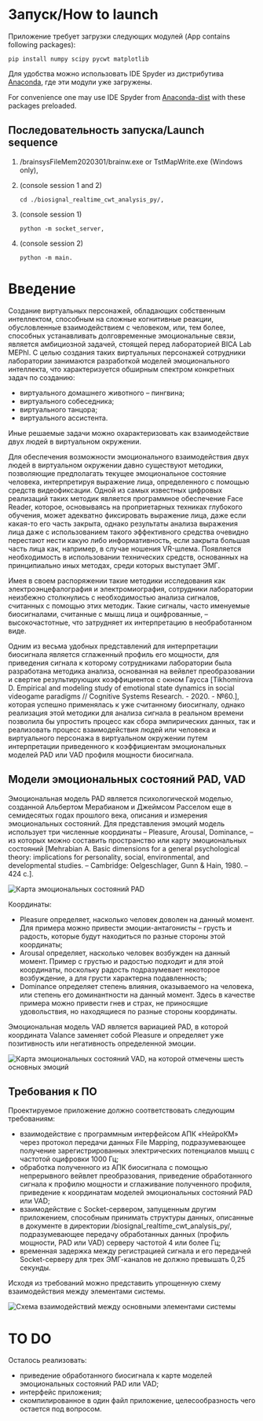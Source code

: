 Запуск/How to launch
========================
Приложение требует загрузки следующих модулей (App contains following packages):

```
pip install numpy scipy pycwt matplotlib
```

Для удобства можно использовать IDE Spyder из дистрибутива [Anaconda](https://www.anaconda.com/products/individual "Anaconda"), где эти модули уже загружены.

For convenience one may use IDE Spyder from [Anaconda-dist](https://www.anaconda.com/products/individual "Anaconda-dist") with these packages preloaded.

Последовательность запуска/Launch sequence
------------------------
1.	/brainsysFileMem2020301/brainw.exe or TstMapWrite.exe (Windows only),
2.	(console session 1 and 2)
    
    ```
    cd ./biosignal_realtime_cwt_analysis_py/,
    ```
    
3.  (console session 1)
    
    ```
    python -m socket_server,
    ```
    
4.  (console session 2)
    
    ```
    python -m main.
    ```
    
Введение
========================
Создание виртуальных персонажей, обладающих собственным интеллектом, способным на сложные когнитивные реакции, обусловленные взаимодействием с человеком, или, тем более, способных устанавливать долговременные эмоциональные связи, является амбициозной задачей, стоящей перед лабораторией BICA Lab MEPhI. С целью создания таких виртуальных персонажей сотрудники лаборатории занимаются разработкой моделей эмоционального интеллекта, что характеризуется обширным спектром конкретных задач по созданию:

-	виртуального домашнего животного – пингвина;
-	виртуального собеседника;
-	виртуального танцора;
-	виртуального ассистента.

Иные решаемые задачи можно охарактеризовать как взаимодействие двух людей в виртуальном окружении.

Для обеспечения возможности эмоционального взаимодействия двух людей в виртуальном окружении давно существуют методики, позволяющие предполагать текущее эмоциональное состояние человека, интерпретируя выражение лица, определенного с помощью средств видеофиксации. Одной из самых известных цифровых реализаций таких методик является программное обеспечение Face Reader, которое, основываясь на проприетарных техниках глубокого обучения, может адекватно фиксировать выражение лица, даже если какая-то его часть закрыта, однако результаты анализа выражения лица даже с использованием такого эффективного средства очевидно перестают нести какую либо информативность, если закрыта большая часть лица как, например, в случае ношения VR-шлема. Появляется необходимость в использовании технических средств, основанных на принципиально иных методах, среди которых выступает ЭМГ.

Имея в своем распоряжении такие методики исследования как электроэнцефалография и электромиография, сотрудники лаборатории неизбежно столкнулись с необходимостью анализа сигналов, считанных с помощью этих методик. Такие сигналы, часто именуемые биосигналами, считанные с мышц лица и оцифрованные, – высокочастотные, что затрудняет их интерпретацию в необработанном виде.

Одним из весьма удобных представлений для интерпретации  биосигнала является сглаженный профиль его мощности, для приведения сигнала к которому сотрудниками лаборатории была разработана методика анализа, основанная на вейвлет преобразовании и свертке результирующих коэффициентов с окном Гаусса [Tikhomirova D. Empirical and modeling study of emotional state dynamics in social videogame paradigms // Cognitive Systems Research. - 2020. - №60.], которая успешно применялась к уже считанному биосигналу, однако реализация этой методики для анализа сигнала в реальном времени позволила бы упростить процесс как сбора эмпирических данных, так и реализовать процесс взаимодействия людей или человека и виртуального персонажа в виртуальном окружении путем интерпретации приведенного к коэффициентам эмоциональных моделей PAD или VAD профиля мощности биосигнала.

Модели эмоциональных состояний PAD, VAD
------------------------
Эмоциональная модель PAD является психологической моделью, созданной Альбертом Мерабианом и Джеймсом Расселом еще в семидесятых годах прошлого века, описания и измерения эмоциональных состояний. Для представления эмоций модель использует три численные координаты – Pleasure, Arousal, Dominance, – из которых можно составить пространство или карту эмоциональных состояний [Mehrabian A. Basic dimensions for a general psychological theory: implications for personality, social, environmental, and developmental studies. – Cambridge: Oelgeschlager, Gunn & Hain, 1980. – 424 с.].

![Карта эмоциональных состояний PAD](https://www.researchgate.net/profile/Brent_Lance2/publication/220660823/figure/fig1/AS:277225799733252@1443107189770/PAD-Dimensional-Model-of-Emotion-with-Example-Emotional-Categories.png)

Координаты:

-	Pleasure определяет, насколько человек доволен на данный момент. Для примера можно привести эмоции-антагонисты – грусть и радость, которые будут находиться по разные стороны этой координаты;
-	Arousal определяет, насколько человек возбужден на данный момент. Пример с грустью и радостью подходит и для этой координаты, поскольку радость подразумевает некоторое возбуждение, а для грусти характерна подавленность;
-	Dominance определяет степень влияния, оказываемого на человека, или степень его доминантности на данный момент. Здесь в качестве примера можно привести гнев и страх, не приносящие удовольствия, но находящиеся по разные стороны координаты.

Эмоциональная модель VAD является вариацией PAD, в которой координата Valance заменяет собой Pleasure и определяет уже позитивность или негативность определенной эмоции.

![Карта эмоциональных состояний VAD, на которой отмечены шесть основных эмоций](https://www.researchgate.net/profile/Sven_Buechel/publication/325794333/figure/fig1/AS:637892036673536@1529096721795/Affective-space-spanned-by-the-ValenceArousal-Dominance-VAD-model-together-with-the.png)

Требования к ПО
------------------------
Проектируемое приложение должно соответствовать следующим требованиям:

-	взаимодействие с программным интерфейсом АПК «НейроКМ» через протокол передачи данных File Mapping, подразумевающее получение зарегистрированных электрических потенциалов мышц с частотой оцифровки 1000 Гц;
-	обработка полученного из АПК биосигнала с помощью непрерывного вейвлет преобразования, приведение обработанного сигнала к профилю мощности и сглаживание полученного профиля, приведение к координатам моделей эмоциональных состояний PAD или VAD;
-	взаимодействие с Socket-сервером, запущенным другим приложением, способным принимать структуры данных, описанные в документе в директории /biosignal_realtime_cwt_analysis_py/, подразумевающее передачу обработанных данных (профиль мощности, PAD или VAD) серверу частотой 4 или более Гц;
-	временная задержка между регистрацией сигнала и его передачей Socket-серверу для трех ЭМГ-каналов не должно превышать 0,25 секунды.

Исходя из требований можно представить упрощенную схему взаимодействия между элементами системы.

![Схема взаимодействий между основными элементами системы](https://i.ibb.co/936Zndd/im1.png)

TO DO
========================
Осталось реализовать:

- приведение обработанного биосигнала к карте моделей эмоциональных состояний PAD или VAD;
- интерфейс приложения;
- скомпилированное в один файл приложение, целесообразность чего остается под вопросом.

